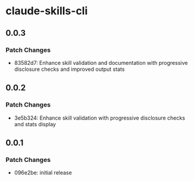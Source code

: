 # claude-skills-cli

## 0.0.3

### Patch Changes

- 83582d7: Enhance skill validation and documentation with progressive disclosure checks and improved output stats

## 0.0.2

### Patch Changes

- 3e5b324: Enhance skill validation with progressive disclosure checks and stats display

## 0.0.1

### Patch Changes

- 096e2be: initial release
